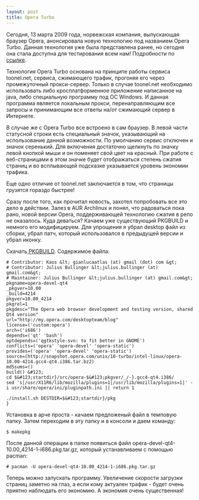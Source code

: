 ```yaml
--- 
layout: post
title: Opera Turbo
---
```

Сегодня, 13 марта 2009 года, норвежская компания, выпускающая  браузер Opera, анонсировала новую технологию под названием Opera Turbo. Данная технология уже была представлена ранее, но сегодня она стала доступна для тестирования всем нам! Подробности по <a href="http://labs.opera.com/news/2009/03/13/" rel="nofollow">ссылке</a>.

Технология Opera Turbo основана на принципе работы сервиса toonel.net, сервиса, сжимающего трафик, прогоняя его через промежуточный прокси-сервер. Только в случае toonel.net необходимо использовать либо кросплатформенное приложение написанное на java, либо специальную программу под ОС Windows. И данная программа является локальным прокси, перенаправляющим все запросы и принимающим все ответы на/от сжимающий сервер в Интернете.

В случае же с Opera Turbo все встроено в сам браузер. В левой части статусной строки есть специальный значок, указывающий на использование данной возможности. По умолчанию сервис отключен и значок серенький. Для включения достаточно щелкнуть по значку левой кнопкой мыши и он поменяет свой цвет на красный. При работе с веб-страницами в этом значке будет отображаться степень сжатия страниц и во всплывающей подсказке указывается уровень экономии трафика.

Еще одно отличие от toonel.net заключается в том, что страницы грузятся гораздо быстрее!

Сразу после того, как прочитал новость, захотел попробовать все это дело в действии. Залез в AUR Archlinux и понял, что радоваться пока рано, новой версии Opera, поддерживающей технологию сжатия в репо не оказалось. Куда деваться? Качаем уже существующий PKGBUILD и немного его модифицируем. Для упрощения я убрал desktop файл из сборки, убрал патч, который использовался в предыдущей версии и убрал иконку.

Скачать<a href="http://static.juev.ru/2009/03/pkgbuild" rel="nofollow"> PKGBUILD</a>. Содержимое файла:

    # Contributor: Kaos &lt; gianlucaatlas (at) gmail (dot) com &gt;
    # Contributor: Julius Bullinger &lt;julius.bullinger (at) gmail.com&gt;
    # Maintainer: Julius Bullinger &lt;julius.bullinger (at) gmail.com&gt;
    pkgname=opera-devel-qt4
    _pkgver=10.00
    _build=4214
    pkgver=10.00_4214
    pkgrel=1
    pkgdesc="The Opera web browser development and testing version, shared Qt4 version"
    url="http://my.opera.com/desktopteam/blog"
    license=('custom:opera')
    arch=('i686')
    depends=('qt' 'bash')
    optdepends=('qgtkstyle-svn: to fit better in GNOME')
    conflicts=('opera' 'opera-devel' 'opera-static')
    provides=('opera' 'opera-devel' 'opera-static')
    source=(http://snapshot.opera.com/unix/10-turbo/intel-linux/opera-10.00-4214.gcc4-qt4.i386.tar.bz2)
    md5sums=()
    build() &#123;
    cd $&#123;startdir}/src/opera-$&#123;pkgver/_/-}.gcc4-qt4.i386/
    sed 's|/usr/X11R6/lib/mozilla/plugins=1|/usr/lib/mozilla/plugins=1|' -i usr/share/opera/ini/pluginpath.ini || return 1
 
    ./install.sh DESTDIR=$&#123;startdir}/pkg
    }

Установка в арче проста - качаем предложеный файл в темповую папку. Затем переходим в эту папку и в консоли и даем команду:

    $ makepkg

После данной операции в папке появиться файл opera-devel-qt4-10.00_4214-1-i686.pkg.tar.gz, который устанавливаем с помощью pacman:

    # pacman -U opera-devel-qt4-10.00_4214-1-i686.pkg.tar.gz

Теперь можно запускать программу. Увеличение скорости загрузки страниц заметно на глаз, а если кому актуален трафик - будет очень приятно наблюдать его экономию. А экономия очень существенная!
